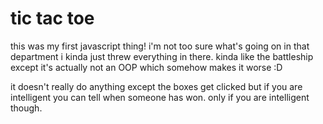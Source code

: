 # tic tac toe

this was my first javascript thing!  i'm not too sure what's going on in that department i kinda just threw everything in there.  kinda like the battleship except it's actually not an OOP which somehow makes it worse :D

it doesn't really do anything except the boxes get clicked but if you are intelligent you can tell when someone has won.  only if you are intelligent though.
